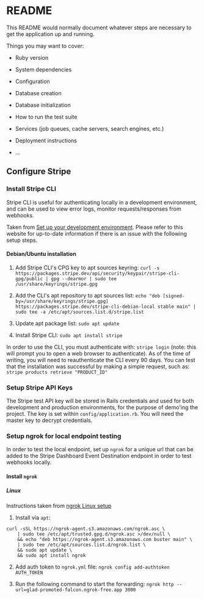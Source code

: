 # README

This README would normally document whatever steps are necessary to get the
application up and running.

Things you may want to cover:

- Ruby version

- System dependencies

- Configuration

- Database creation

- Database initialization

- How to run the test suite

- Services (job queues, cache servers, search engines, etc.)

- Deployment instructions

- ...

## Configure Stripe

### Install Stripe CLI

Stripe CLI is useful for authenticating locally in a development environment, and can be used to view error logs, monitor requests/responses from webhooks.

Taken from [Set up your development environment](https://docs.stripe.com/get-started/development-environment). Please refer to this website for up-to-date information if there is an issue with the following setup steps.

#### Debian/Ubuntu installation

1. Add Stripe CLI's CPG key to apt sources keyring:
   `curl -s https://packages.stripe.dev/api/security/keypair/stripe-cli-gpg/public | gpg --dearmor | sudo tee /usr/share/keyrings/stripe.gpg`

2. Add the CLI's apt repository to apt sources list: `echo "deb [signed-by=/usr/share/keyrings/stripe.gpg] https://packages.stripe.dev/stripe-cli-debian-local stable main" | sudo tee -a /etc/apt/sources.list.d/stripe.list`

3. Update apt package list: `sudo apt update`

4. Install Stripe CLI: `sudo apt install stripe`

In order to use the CLI, you must authenticate with: `stripe login` (note: this will prompt you to open a web browser to authenticate). As of the time of writing, you will need to reauthenticate the CLI every 90 days. You can test that the installation was successful by making a simple request, such as: `stripe products retrieve "PRODUCT_ID"`

### Setup Stripe API Keys

The Stripe test API key will be stored in Rails credentials and used for both development and production environments, for the purpose of demo'ing the project. The key is set within `config/application.rb`. You will need the master key to decrypt credentials.

### Setup ngrok for local endpoint testing

In order to test the local endpoint, set up `ngrok` for a unique url that can be added to the Stripe Dashboard Event Destination endpoint in order to test webhooks locally.

#### Install `ngrok`

##### Linux

Instructions taken from [ngrok Linux setup](https://dashboard.ngrok.com/get-started/setup/linux)

1. Install via `apt`:

```
curl -sSL https://ngrok-agent.s3.amazonaws.com/ngrok.asc \
	| sudo tee /etc/apt/trusted.gpg.d/ngrok.asc >/dev/null \
	&& echo "deb https://ngrok-agent.s3.amazonaws.com buster main" \
	| sudo tee /etc/apt/sources.list.d/ngrok.list \
	&& sudo apt update \
	&& sudo apt install ngrok
```

2. Add auth token to `ngrok.yml` file: `ngrok config add-authtoken AUTH_TOKEN`

3. Run the following command to start the forwarding: `ngrok http --url=glad-promoted-falcon.ngrok-free.app 3000`
